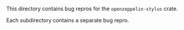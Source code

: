 This directory contains bug repros for the `openzeppelin-stylus` crate.

Each subdirectory contains a separate bug repro.
